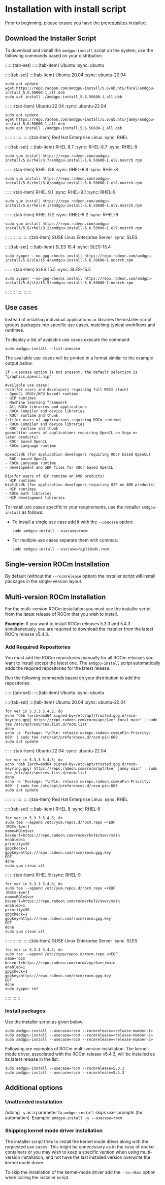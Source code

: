 # Installation with install script

Prior to beginning, please ensure you have the [prerequisites](../prerequisites)
installed.

## Download the Installer Script

To download and install the `amdgpu-install` script on the system, use the
following commands based on your distribution.

::::::{tab-set}
:::::{tab-item} Ubuntu
:sync: ubuntu

::::{tab-set}
:::{tab-item} Ubuntu 20.04
:sync: ubuntu-20.04

```shell
sudo apt update
wget https://repo.radeon.com/amdgpu-install/5.6/ubuntu/focal/amdgpu-install_5.6.50600-1_all.deb
sudo apt install ./amdgpu-install_5.6.50600-1_all.deb
```

:::
:::{tab-item} Ubuntu 22.04
:sync: ubuntu-22.04

```shell
sudo apt update
wget https://repo.radeon.com/amdgpu-install/5.6/ubuntu/jammy/amdgpu-install_5.6.50600-1_all.deb
sudo apt install ./amdgpu-install_5.6.50600-1_all.deb
```

:::
::::
:::::
:::::{tab-item} Red Hat Enterprise Linux
:sync: RHEL

::::{tab-set}
:::{tab-item} RHEL 8.7
:sync: RHEL-8.7
:sync: RHEL-8

```shell
sudo yum install https://repo.radeon.com/amdgpu-install/5.6/rhel/8.7/amdgpu-install-5.6.50600-1.el8.noarch.rpm
```

:::
:::{tab-item} RHEL 8.8
:sync: RHEL-8.8
:sync: RHEL-8

```shell
sudo yum install https://repo.radeon.com/amdgpu-install/5.6/rhel/8.8/amdgpu-install-5.6.50600-1.el8.noarch.rpm
```

:::
:::{tab-item} RHEL 9.1
:sync: RHEL-9.1
:sync: RHEL-9

```shell
sudo yum install https://repo.radeon.com/amdgpu-install/5.6/rhel/9.1/amdgpu-install-5.6.50600-1.el9.noarch.rpm
```

:::
:::{tab-item} RHEL 9.2
:sync: RHEL-9.2
:sync: RHEL-9

```shell
sudo yum install https://repo.radeon.com/amdgpu-install/5.6/rhel/9.2/amdgpu-install-5.6.50600-1.el9.noarch.rpm
```

:::
::::
:::::
:::::{tab-item} SUSE Linux Enterprise Server
:sync: SLES

::::{tab-set}
:::{tab-item} SLES 15.4
:sync: SLES-15.4

```shell
sudo zypper --no-gpg-checks install https://repo.radeon.com/amdgpu-install/5.6/sle/15.4/amdgpu-install-5.6.50600-1.noarch.rpm
```

:::
:::{tab-item} SLES 15.5
:sync: SLES-15.5

```shell
sudo zypper --no-gpg-checks install https://repo.radeon.com/amdgpu-install/5.6/sle/15.5/amdgpu-install-5.6.50600-1.noarch.rpm
```

:::
::::
:::::
::::::

## Use cases

Instead of installing individual applications or libraries the installer script
groups packages into specific use cases, matching typical workflows and runtimes.

To display a list of available use cases execute the command:

```shell
sudo amdgpu-install --list-usecase
```

The available use-cases will be printed in a format similar to the example
output below.

```none
If --usecase option is not present, the default selection is "graphics,opencl,hip"

Available use cases:
rocm(for users and developers requiring full ROCm stack)
- OpenCL (ROCr/KFD based) runtime
- HIP runtimes
- Machine learning framework
- All ROCm libraries and applications
- ROCm Compiler and device libraries
- ROCr runtime and thunk
lrt(for users of applications requiring ROCm runtime)
- ROCm Compiler and device libraries
- ROCr runtime and thunk
opencl(for users of applications requiring OpenCL on Vega or
later products)
- ROCr based OpenCL
- ROCm Language runtime

openclsdk (for application developers requiring ROCr based OpenCL)
- ROCr based OpenCL
- ROCm Language runtime
- development and SDK files for ROCr based OpenCL

hip(for users of HIP runtime on AMD products)
- HIP runtimes
hiplibsdk (for application developers requiring HIP on AMD products)
- HIP runtimes
- ROCm math libraries
- HIP development libraries
```

To install use cases specific to your requirements, use the installer
`amdgpu-install` as follows:

- To install a single use case add it with the `--usecase` option:

  ```shell
  sudo amdgpu-install --usecase=rocm
  ```

- For multiple use cases separate them with commas:

  ```shell
  sudo amdgpu-install --usecase=hiplibsdk,rocm
  ```

## Single-version ROCm Installation

By default (without the `--rocmrelease` option)
the installer script will install packages in the single-version layout.

## Multi-version ROCm Installation

For the multi-version ROCm installation you must use the installer script from
the latest release of ROCm that you wish to install.

**Example:** If you want to install ROCm releases 5.3.3 and 5.4.3
simultaneously, you are required to download the installer from the latest ROCm
release v5.4.3.

### Add Required Repositories

You must add the ROCm repositories manually for all ROCm releases
you want to install except the latest one. The `amdgpu-install` script
automatically adds the required repositories for the latest release.

Run the following commands based on your distribution to add the repositories:

::::::{tab-set}
:::::{tab-item} Ubuntu
:sync: ubuntu

::::{tab-set}
:::{tab-item} Ubuntu 20.04
:sync: ubuntu-20.04

```shell
for ver in 5.3.3 5.4.3; do
echo "deb [arch=amd64 signed-by=/etc/apt/trusted.gpg.d/rocm-keyring.gpg] https://repo.radeon.com/rocm/apt/$ver focal main" | sudo tee /etc/apt/sources.list.d/rocm.list
done
echo -e 'Package: *\nPin: release o=repo.radeon.com\nPin-Priority: 600' | sudo tee /etc/apt/preferences.d/rocm-pin-600
sudo apt update
```

:::
:::{tab-item} Ubuntu 22.04
:sync: ubuntu-22.04

```shell
for ver in 5.3.3 5.4.3; do
echo "deb [arch=amd64 signed-by=/etc/apt/trusted.gpg.d/rocm-keyring.gpg] https://repo.radeon.com/rocm/apt/$ver jammy main" | sudo tee /etc/apt/sources.list.d/rocm.list
done
echo -e 'Package: *\nPin: release o=repo.radeon.com\nPin-Priority: 600' | sudo tee /etc/apt/preferences.d/rocm-pin-600
sudo apt update
```

:::
::::
:::::
:::::{tab-item} Red Hat Enterprise Linux
:sync: RHEL

::::{tab-set}
:::{tab-item} RHEL 8
:sync: RHEL-8

```shell
for ver in 5.3.3 5.4.3; do
sudo tee --append /etc/yum.repos.d/rocm.repo <<EOF
[ROCm-$ver]
name=ROCm$ver
baseurl=https://repo.radeon.com/rocm/rhel8/$ver/main
enabled=1
priority=50
gpgcheck=1
gpgkey=https://repo.radeon.com/rocm/rocm.gpg.key
EOF
done
sudo yum clean all
```

:::
:::{tab-item} RHEL 9
:sync: RHEL-9

```shell
for ver in 5.3.3 5.4.3; do
sudo tee --append /etc/yum.repos.d/rocm.repo <<EOF
[ROCm-$ver]
name=ROCm$ver
baseurl=https://repo.radeon.com/rocm/rhel9/$ver/main
enabled=1
priority=50
gpgcheck=1
gpgkey=https://repo.radeon.com/rocm/rocm.gpg.key
EOF
done
sudo yum clean all
```

:::
::::
:::::
:::::{tab-item} SUSE Linux Enterprise Server
:sync: SLES

```shell
for ver in 5.3.3 5.4.3; do
sudo tee --append /etc/zypp/repos.d/rocm.repo <<EOF
name=rocm
baseurl=https://repo.radeon.com/rocm/zyp/$ver/main
enabled=1
gpgcheck=1
gpgkey=https://repo.radeon.com/rocm/rocm.gpg.key
EOF
done
sudo zypper ref
```

:::::
::::::

### Install packages

Use the installer script as given below:

```none
sudo amdgpu-install --usecase=rocm --rocmrelease=<release-number-1>
sudo amdgpu-install --usecase=rocm --rocmrelease=<release-number-2>
sudo amdgpu-install --usecase=rocm --rocmrelease=<release-number-3>
```

Following are examples of ROCm multi-version installation. The kernel-mode
driver, associated with the ROCm release v5.4.3, will be installed as its latest
release in the list.

```none
sudo amdgpu-install --usecase=rocm --rocmrelease=5.3.3
sudo amdgpu-install --usecase=rocm --rocmrelease=5.4.3
```

## Additional options

### Unattended installation

Adding `-y` as a parameter to `amdgpu-install` skips user prompts (for
automation). Example: `amdgpu-install -y --usecase=rocm`

### Skipping kernel mode driver installation

The installer script tries to install the kernel mode driver along with the
requested use cases. This might be unnecessary as in the case of docker
containers or you may wish to keep a specific version when using multi-version
installation, and not have the last installed version overwrite the kernel mode
driver.

To skip the installation of the kernel-mode driver add the `--no-dkms` option
when calling the installer script.
